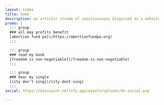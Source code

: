 ```yaml
---
layout: index
title: home
description: an artistic stream of consciousness disguised as a website
promo: |
  ::: group
  ### all may profits benefit
  [abortion fund pa](/https://abortionfundpa.org)
  :::

  ::: group
  ### read my book
  [freedom is non-negotiable](/freedom-is-non-negotiable)
  :::

  ::: group
  ### hear my single
  [city don’t sing](/city-dont-sing)
  :::
social: https://dainsaint.netlify.app/assets/uploads/ds-social.png

---
```

